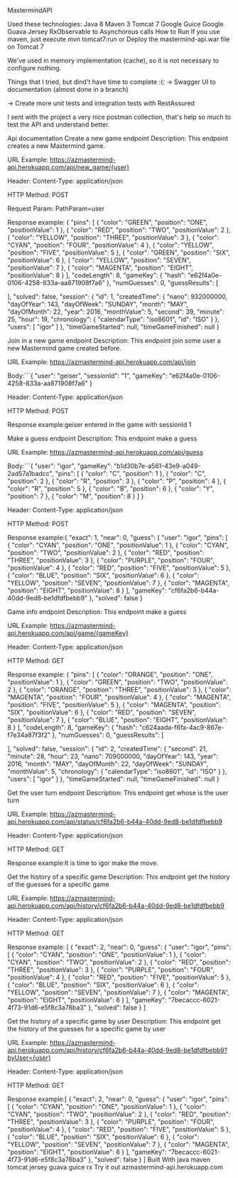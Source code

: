 MastermindAPI

Used these technologies:
Java 8
Maven 3
Tomcat 7
Google Guice
Google Guava
Jersey
RxObservable to Asynchorous calls
How to Run
If you use maven, just execute mvn tomcat7:run or Deploy the mastermind-api.war file on Tomcat 7

We've used in memory implementation (cache), so it is not necessary to configure nothing.

Things that I tried, but dind't have time to complete :(: -> Swagger UI to documentation (almost done in a branch)

-> Create more unit tests and integration tests with RestAssured

I sent with the project a very nice postman collection, that's help so much to test the API and understand better.

Api documentation
Create a new game endpoint
Description: This endpoint creates a new Mastermind game.

URL Example: https://azmastermind-api.herokuapp.com/api/new_game/{user}

Header: Content-Type: application/json

HTTP Method: POST

Request Param: PathParam=user

Response example:
{
  "pins": [
    {
      "color": "GREEN",
      "position": "ONE",
      "positionValue": 1
    },
    {
      "color": "RED",
      "position": "TWO",
      "positionValue": 2
    },
    {
      "color": "YELLOW",
      "position": "THREE",
      "positionValue": 3
    },
    {
      "color": "CYAN",
      "position": "FOUR",
      "positionValue": 4
    },
    {
      "color": "YELLOW",
      "position": "FIVE",
      "positionValue": 5
    },
    {
      "color": "GREEN",
      "position": "SIX",
      "positionValue": 6
    },
    {
      "color": "YELLOW",
      "position": "SEVEN",
      "positionValue": 7
    },
    {
      "color": "MAGENTA",
      "position": "EIGHT",
      "positionValue": 8
    }
  ],
  "codeLength": 8,
  "gameKey": {
    "hash": "e62f4a0e-0106-4258-833a-aa871908f7a6"
  },
  "numGuesses": 0,
  "guessResults": [
    
  ],
  "solved": false,
  "session": {
    "id": 1,
    "createdTime": {
      "nano": 932000000,
      "dayOfYear": 143,
      "dayOfWeek": "SUNDAY",
      "month": "MAY",
      "dayOfMonth": 22,
      "year": 2016,
      "monthValue": 5,
      "second": 39,
      "minute": 25,
      "hour": 19,
      "chronology": {
        "calendarType": "iso8601",
        "id": "ISO"
      }
    },
    "users": [
      "igor"
    ]
  },
  "timeGameStarted": null,
  "timeGameFinished": null
}

Join in a new game endpoint
Description: This endpoint join some user a new Mastermind game created before.

URL Example: https://azmastermind-api.herokuapp.com/api/join

Body:```{
  "user": "geiser",
  "sessionId": "1",
  "gameKey": "e62f4a0e-0106-4258-833a-aa871908f7a6"
}

Header: Content-Type: application/json

HTTP Method: POST

Response example:geiser entered in the game with sessionId 1

Make a guess endpoint
Description: This endpoint make a guess

URL Example: https://azmastermind-api.herokuapp.com/api/guess

Body:```{
  "user": "igor",
  "gameKey": "b1d30b7e-a561-43e9-a049-2ad57a1badcc",
  "pins": [
    {
      "color": "C",
      "position": 1
    },
    {
      "color": "C",
      "position": 2
    },
    {
      "color": "R",
      "position": 3
    },
    {
      "color": "P",
      "position": 4
    },
    {
      "color": "R",
      "position": 5
    },
    {
      "color": "B",
      "position": 6
    },
    {
      "color": "Y",
      "position": 7
    },
    {
      "color": "M",
      "position": 8
    }
  ]
}

Header: Content-Type: application/json

HTTP Method: POST

Response example:{
  "exact": 1,
  "near": 0,
  "guess": {
    "user": "igor",
    "pins": [
      {
        "color": "CYAN",
        "position": "ONE",
        "positionValue": 1
      },
      {
        "color": "CYAN",
        "position": "TWO",
        "positionValue": 2
      },
      {
        "color": "RED",
        "position": "THREE",
        "positionValue": 3
      },
      {
        "color": "PURPLE",
        "position": "FOUR",
        "positionValue": 4
      },
      {
        "color": "RED",
        "position": "FIVE",
        "positionValue": 5
      },
      {
        "color": "BLUE",
        "position": "SIX",
        "positionValue": 6
      },
      {
        "color": "YELLOW",
        "position": "SEVEN",
        "positionValue": 7
      },
      {
        "color": "MAGENTA",
        "position": "EIGHT",
        "positionValue": 8
      }
    ],
    "gameKey": "cf6fa2b6-b44a-40dd-9ed8-be1dfdfbebb9"
  },
  "solved": false
}

Game info endpoint
Description: This endpoint make a guess

URL Example: https://azmastermind-api.herokuapp.com/api/game/{gameKey}

Header: Content-Type: application/json

HTTP Method: GET

Response example:
{
  "pins": [
    {
      "color": "ORANGE",
      "position": "ONE",
      "positionValue": 1
    },
    {
      "color": "GREEN",
      "position": "TWO",
      "positionValue": 2
    },
    {
      "color": "ORANGE",
      "position": "THREE",
      "positionValue": 3
    },
    {
      "color": "MAGENTA",
      "position": "FOUR",
      "positionValue": 4
    },
    {
      "color": "MAGENTA",
      "position": "FIVE",
      "positionValue": 5
    },
    {
      "color": "MAGENTA",
      "position": "SIX",
      "positionValue": 6
    },
    {
      "color": "RED",
      "position": "SEVEN",
      "positionValue": 7
    },
    {
      "color": "BLUE",
      "position": "EIGHT",
      "positionValue": 8
    }
  ],
  "codeLength": 8,
  "gameKey": {
    "hash": "c624aada-f6fa-4ac9-867e-f7e34a87f3f2"
  },
  "numGuesses": 0,
  "guessResults": [
    
  ],
  "solved": false,
  "session": {
    "id": 2,
    "createdTime": {
      "second": 21,
      "minute": 28,
      "hour": 23,
      "nano": 709000000,
      "dayOfYear": 143,
      "year": 2016,
      "month": "MAY",
      "dayOfMonth": 22,
      "dayOfWeek": "SUNDAY",
      "monthValue": 5,
      "chronology": {
        "calendarType": "iso8601",
        "id": "ISO"
      }
    },
    "users": [
      "igor"
    ]
  },
  "timeGameStarted": null,
  "timeGameFinished": null
}

Get the user turn endpoint
Description: This endpoint get whose is the user turn

URL Example: https://azmastermind-api.herokuapp.com/api/status/cf6fa2b6-b44a-40dd-9ed8-be1dfdfbebb9

Header: Content-Type: application/json

HTTP Method: GET

Response example:It is time to igor make the move.

Get the history of a specific game
Description: This endpoint get the history of the guesses for a specific game

URL Example: https://azmastermind-api.herokuapp.com/api/history/cf6fa2b6-b44a-40dd-9ed8-be1dfdfbebb9

Header: Content-Type: application/json

HTTP Method: GET

Response example:
[
  {
    "exact": 2,
    "near": 0,
    "guess": {
      "user": "igor",
      "pins": [
        {
          "color": "CYAN",
          "position": "ONE",
          "positionValue": 1
        },
        {
          "color": "CYAN",
          "position": "TWO",
          "positionValue": 2
        },
        {
          "color": "RED",
          "position": "THREE",
          "positionValue": 3
        },
        {
          "color": "PURPLE",
          "position": "FOUR",
          "positionValue": 4
        },
        {
          "color": "RED",
          "position": "FIVE",
          "positionValue": 5
        },
        {
          "color": "BLUE",
          "position": "SIX",
          "positionValue": 6
        },
        {
          "color": "YELLOW",
          "position": "SEVEN",
          "positionValue": 7
        },
        {
          "color": "MAGENTA",
          "position": "EIGHT",
          "positionValue": 8
        }
      ],
      "gameKey": "7becaccc-6021-4f73-91d6-e5f8c3a78ba3"
    },
    "solved": false
  }
]

Get the history of a specific game by user
Description: This endpoint get the history of the guesses for a specific game by user

URL Example: https://azmastermind-api.herokuapp.com/api/history/cf6fa2b6-b44a-40dd-9ed8-be1dfdfbebb9?byUser={user}

Header: Content-Type: application/json

HTTP Method: GET

Response example:[
  {
    "exact": 2,
    "near": 0,
    "guess": {
      "user": "igor",
      "pins": [
        {
          "color": "CYAN",
          "position": "ONE",
          "positionValue": 1
        },
        {
          "color": "CYAN",
          "position": "TWO",
          "positionValue": 2
        },
        {
          "color": "RED",
          "position": "THREE",
          "positionValue": 3
        },
        {
          "color": "PURPLE",
          "position": "FOUR",
          "positionValue": 4
        },
        {
          "color": "RED",
          "position": "FIVE",
          "positionValue": 5
        },
        {
          "color": "BLUE",
          "position": "SIX",
          "positionValue": 6
        },
        {
          "color": "YELLOW",
          "position": "SEVEN",
          "positionValue": 7
        },
        {
          "color": "MAGENTA",
          "position": "EIGHT",
          "positionValue": 8
        }
      ],
      "gameKey": "7becaccc-6021-4f73-91d6-e5f8c3a78ba3"
    },
    "solved": false
  }
]
Built With
java
maven
tomcat
jersey
guava
guice
rx
Try it out
 azmastermind-api.herokuapp.com
